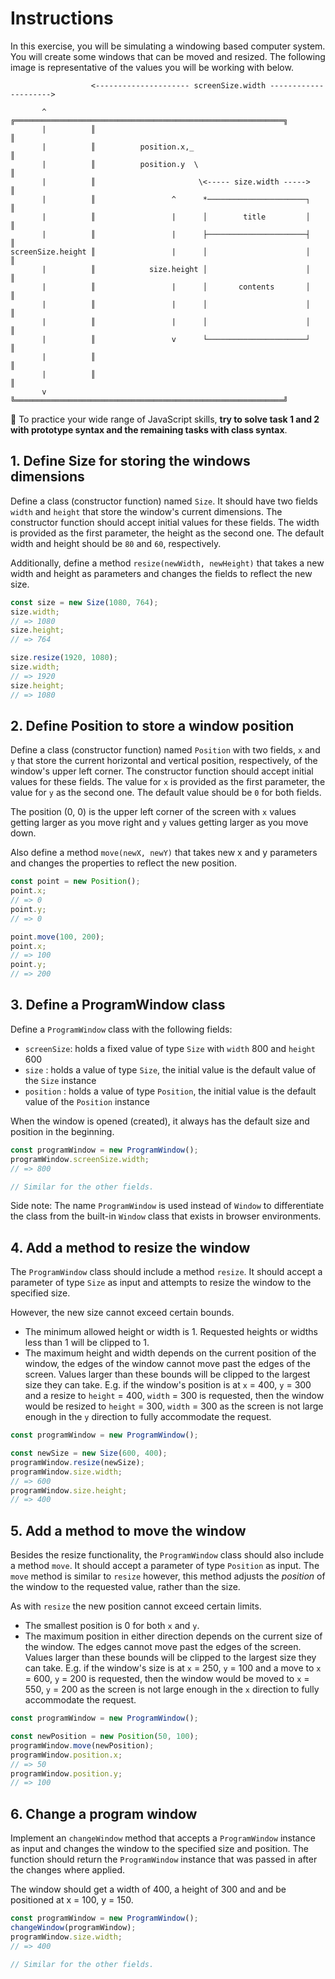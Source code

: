 # Instructions

In this exercise, you will be simulating a windowing based computer system.
You will create some windows that can be moved and resized.
The following image is representative of the values you will be working with below.

```
                  <--------------------- screenSize.width --------------------->

       ^          ╔════════════════════════════════════════════════════════════╗
       |          ║                                                            ║
       |          ║          position.x,_                                      ║
       |          ║          position.y  \                                     ║
       |          ║                       \<----- size.width ----->            ║
       |          ║                 ^      *──────────────────────┐            ║
       |          ║                 |      │        title         │            ║
       |          ║                 |      ├──────────────────────┤            ║
screenSize.height ║                 |      │                      │            ║
       |          ║            size.height │                      │            ║
       |          ║                 |      │       contents       │            ║
       |          ║                 |      │                      │            ║
       |          ║                 |      │                      │            ║
       |          ║                 v      └──────────────────────┘            ║
       |          ║                                                            ║
       |          ║                                                            ║
       v          ╚════════════════════════════════════════════════════════════╝
```

📣 To practice your wide range of JavaScript skills, **try to solve task 1 and 2 with prototype syntax and the remaining tasks with class syntax**.

## 1. Define Size for storing the windows dimensions

Define a class (constructor function) named `Size`.
It should have two fields `width` and `height` that store the window's current dimensions.
The constructor function should accept initial values for these fields.
The width is provided as the first parameter, the height as the second one.
The default width and height should be `80` and `60`, respectively.

Additionally, define a method `resize(newWidth, newHeight)` that takes a new width and height as parameters and changes the fields to reflect the new size.

```javascript
const size = new Size(1080, 764);
size.width;
// => 1080
size.height;
// => 764

size.resize(1920, 1080);
size.width;
// => 1920
size.height;
// => 1080
```

## 2. Define Position to store a window position

Define a class (constructor function) named `Position` with two fields, `x` and `y` that store the current horizontal and vertical position, respectively, of the window's upper left corner.
The constructor function should accept initial values for these fields.
The value for `x` is provided as the first parameter, the value for `y` as the second one.
The default value should be `0` for both fields.

The position (0, 0) is the upper left corner of the screen with `x` values getting larger as you move right and `y` values getting larger as you move down.

Also define a method `move(newX, newY)` that takes new x and y parameters and changes the properties to reflect the new position.

```javascript
const point = new Position();
point.x;
// => 0
point.y;
// => 0

point.move(100, 200);
point.x;
// => 100
point.y;
// => 200
```

## 3. Define a ProgramWindow class

Define a `ProgramWindow` class with the following fields:

- `screenSize`: holds a fixed value of type `Size` with `width` 800 and `height` 600
- `size` : holds a value of type `Size`, the initial value is the default value of the `Size` instance
- `position` : holds a value of type `Position`, the initial value is the default value of the `Position` instance

When the window is opened (created), it always has the default size and position in the beginning.

```javascript
const programWindow = new ProgramWindow();
programWindow.screenSize.width;
// => 800

// Similar for the other fields.
```

Side note: The name `ProgramWindow` is used instead of `Window` to differentiate the class from the built-in `Window` class that exists in browser environments.

## 4. Add a method to resize the window

The `ProgramWindow` class should include a method `resize`.
It should accept a parameter of type `Size` as input and attempts to resize the window to the specified size.

However, the new size cannot exceed certain bounds.

- The minimum allowed height or width is 1.
  Requested heights or widths less than 1 will be clipped to 1.
- The maximum height and width depends on the current position of the window, the edges of the window cannot move past the edges of the screen.
  Values larger than these bounds will be clipped to the largest size they can take.
  E.g. if the window's position is at `x` = 400, `y` = 300 and a resize to `height` = 400, `width` = 300 is requested, then the window would be resized to `height` = 300, `width` = 300 as the screen is not large enough in the `y` direction to fully accommodate the request.

```javascript
const programWindow = new ProgramWindow();

const newSize = new Size(600, 400);
programWindow.resize(newSize);
programWindow.size.width;
// => 600
programWindow.size.height;
// => 400
```

## 5. Add a method to move the window

Besides the resize functionality, the `ProgramWindow` class should also include a method `move`.
It should accept a parameter of type `Position` as input.
The `move` method is similar to `resize` however, this method adjusts the _position_ of the window to the requested value, rather than the size.

As with `resize` the new position cannot exceed certain limits.

- The smallest position is 0 for both `x` and `y`.
- The maximum position in either direction depends on the current size of the window.
  The edges cannot move past the edges of the screen.
  Values larger than these bounds will be clipped to the largest size they can take.
  E.g. if the window's size is at `x` = 250, `y` = 100 and a move to `x` = 600, `y` = 200 is requested, then the window would be moved to `x` = 550, `y` = 200 as the screen is not large enough in the `x` direction to fully accommodate the request.

```javascript
const programWindow = new ProgramWindow();

const newPosition = new Position(50, 100);
programWindow.move(newPosition);
programWindow.position.x;
// => 50
programWindow.position.y;
// => 100
```

## 6. Change a program window

Implement an `changeWindow` method that accepts a `ProgramWindow` instance as input and changes the window to the specified size and position.
The function should return the `ProgramWindow` instance that was passed in after the changes where applied.

The window should get a width of 400, a height of 300 and and be positioned at x = 100, y = 150.

```javascript
const programWindow = new ProgramWindow();
changeWindow(programWindow);
programWindow.size.width;
// => 400

// Similar for the other fields.
```
